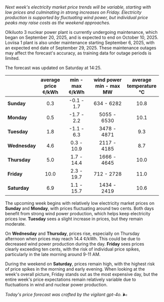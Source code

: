 *Next week's electricity market price trends will be variable, starting with low prices and culminating in strong increases on Friday. Electricity production is supported by fluctuating wind power, but individual price peaks may raise costs as the weekend approaches.*

Olkiluoto 3 nuclear power plant is currently undergoing maintenance, which began on September 20, 2025, and is expected to end on October 10, 2025. Loviisa 1 plant is also under maintenance starting September 6, 2025, with an expected end date of September 29, 2025. These maintenance outages may affect the forecast's accuracy, as training data for outage periods is limited.

The forecast was updated on Saturday at 14:25.

|             | average<br>price<br>¢/kWh | min - max<br>¢/kWh | wind power<br>min - max<br>MW | average<br>temperature<br>°C |
|:-------------|:----------------:|:----------------:|:-------------:|:-------------:|
| **Sunday**    | 0.3 | -0.1 - 1.7 | 634 - 6282 | 10.8 |
| **Monday**    | 0.5 | -1.7 - 2.2 | 5055 - 6530 | 10.1 |
| **Tuesday**   | 1.8 | -1.1 - 6.3 | 3478 - 4871 | 9.3 |
| **Wednesday** | 4.6 | 0.3 - 10.9 | 2117 - 4185 | 8.7 |
| **Thursday**  | 5.0 | 1.7 - 14.4 | 1666 - 4645 | 10.0 |
| **Friday**    | 10.0 | 2.3 - 19.7 | 712 - 2728 | 11.0 |
| **Saturday**  | 6.9 | 1.1 - 15.7 | 1434 - 2419 | 10.6 |

The upcoming week begins with relatively low electricity market prices on **Sunday** and **Monday**, with prices fluctuating around two cents. Both days benefit from strong wind power production, which helps keep electricity prices low. **Tuesday** sees a slight increase in prices, but they remain moderate.

On **Wednesday** and **Thursday**, prices rise, especially on Thursday afternoon when prices may reach 14.4 ¢/kWh. This could be due to decreased wind power production during the day. **Friday** sees prices clearly exceeding ten cents, with the risk of individual price spikes, particularly in the late morning around 9-11 AM.

During the weekend on **Saturday**, prices remain high, with the highest risk of price spikes in the morning and early evening. When looking at the week's overall picture, Friday stands out as the most expensive day, but the entire week's price expectations remain relatively variable due to fluctuations in wind and nuclear power production.

*Today's price forecast was crafted by the vigilant gpt-4o.* 🌬️
